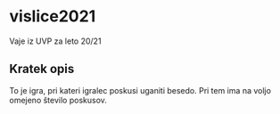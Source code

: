 # vislice2021

Vaje iz UVP za leto 20/21

## Kratek opis

To je igra, pri kateri igralec poskusi uganiti besedo. Pri tem ima na voljo omejeno število poskusov.